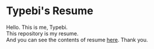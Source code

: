 # Typebi's Resume

Hello. This is me, Typebi.  
This repository is my resume.  
And you can see the contents of resume [here](typebi.gq).
Thank you.
